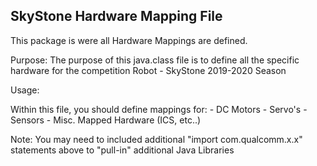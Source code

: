 ##  SkyStone Hardware Mapping File


This package is were all Hardware Mappings are defined.


Purpose:
   The purpose of this java.class file is to define all the specific hardware for
   the competition Robot - SkyStone 2019-2020 Season

   Usage:

   Within this file, you should define mappings for:
       - DC Motors
       - Servo's
       - Sensors
       - Misc. Mapped Hardware (ICS, etc..)

   Note:
       You may need to included additional "import com.qualcomm.x.x" statements above
       to "pull-in" additional Java Libraries

